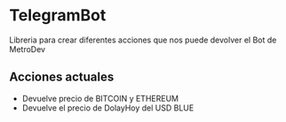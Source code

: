 # TelegramBot

Libreria para crear diferentes acciones que nos puede devolver el Bot de MetroDev

## Acciones actuales

- Devuelve precio de BITCOIN y ETHEREUM
- Devuelve el precio de DolayHoy del USD BLUE

